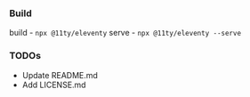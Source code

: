 
### Build

build - `npx @11ty/eleventy`
serve - `npx @11ty/eleventy --serve`

### TODOs

- Update README.md
- Add LICENSE.md

